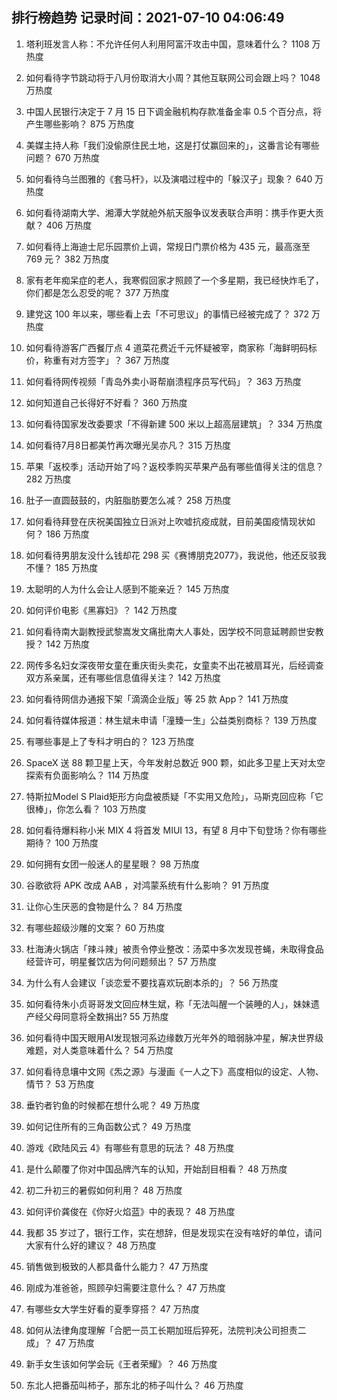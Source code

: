 
## 排行榜趋势 记录时间：2021-07-10 04:06:49
  
  1. 塔利班发言人称：不允许任何人利用阿富汗攻击中国，意味着什么？ 1108 万热度
    
  2. 如何看待字节跳动将于八月份取消大小周？其他互联网公司会跟上吗？ 1048 万热度
    
  3. 中国人民银行决定于 7 月 15 日下调金融机构存款准备金率 0.5 个百分点，将产生哪些影响？ 875 万热度
    
  4. 美媒主持人称「我们没偷原住民土地，这是打仗赢回来的」，这番言论有哪些问题？ 670 万热度
    
  5. 如何看待乌兰图雅的《套马杆》，以及演唱过程中的「躲汉子」现象？ 640 万热度
    
  6. 如何看待湖南大学、湘潭大学就舱外航天服争议发表联合声明：携手作更大贡献？ 406 万热度
    
  7. 如何看待上海迪士尼乐园票价上调，常规日门票价格为 435 元，最高涨至 769 元？ 382 万热度
    
  8. 家有老年痴呆症的老人，我寒假回家才照顾了一个多星期，我已经快炸毛了，你们都是怎么忍受的呢？ 377 万热度
    
  9. 建党这 100 年以来，哪些看上去「不可思议」的事情已经被完成了？ 372 万热度
    
  10. 如何看待游客广西餐厅点 4 道菜花费近千元怀疑被宰，商家称「海鲜明码标价，称重有对方签字」？ 367 万热度
    
  11. 如何看待网传视频「青岛外卖小哥帮崩溃程序员写代码」？ 363 万热度
    
  12. 如何知道自己长得好不好看？ 360 万热度
    
  13. 如何看待国家发改委要求「不得新建 500 米以上超高层建筑」？ 334 万热度
    
  14. 如何看待7月8日都美竹再次曝光吴亦凡？ 315 万热度
    
  15. 苹果「返校季」活动开始了吗？返校季购买苹果产品有哪些值得关注的信息？ 282 万热度
    
  16. 肚子一直圆鼓鼓的，内脏脂肪要怎么减？ 258 万热度
    
  17. 如何看待拜登在庆祝美国独立日派对上吹嘘抗疫成就，目前美国疫情现状如何？ 186 万热度
    
  18. 如何看待男朋友没什么钱却花 298 买《赛博朋克2077》，我说他，他还反驳我不懂？ 185 万热度
    
  19. 太聪明的人为什么会让人感到不能亲近？ 145 万热度
    
  20. 如何评价电影《黑寡妇》？ 142 万热度
    
  21. 如何看待南大副教授武黎嵩发文痛批南大人事处，因学校不同意延聘颜世安教授？ 142 万热度
    
  22. 网传多名妇女深夜带女童在重庆街头卖花，女童卖不出花被扇耳光，后经调查双方系亲属，还有哪些信息值得关注？ 142 万热度
    
  23. 如何看待网信办通报下架「滴滴企业版」等 25 款 App？ 141 万热度
    
  24. 如何看待媒体报道：林生斌未申请「潼臻一生」公益类别商标？ 139 万热度
    
  25. 有哪些事是上了专科才明白的？ 123 万热度
    
  26. SpaceX 送 88 颗卫星上天，今年发射总数近 900 颗，如此多卫星上天对太空探索有负面影响么？ 114 万热度
    
  27. 特斯拉Model S Plaid矩形方向盘被质疑「不实用又危险」，马斯克回应称「它很棒」，你怎么看？ 103 万热度
    
  28. 如何看待爆料称小米 MIX 4 将首发 MIUI 13，有望 8 月中下旬登场？你有哪些期待？ 100 万热度
    
  29. 如何拥有女团一般迷人的星星眼？ 98 万热度
    
  30. 谷歌欲将 APK 改成 AAB ，对鸿蒙系统有什么影响？ 91 万热度
    
  31. 让你心生厌恶的食物是什么？ 84 万热度
    
  32. 有哪些超级沙雕的文案？ 60 万热度
    
  33. 杜海涛火锅店「辣斗辣」被责令停业整改：汤菜中多次发现苍蝇，未取得食品经营许可，明星餐饮店为何问题频出？ 57 万热度
    
  34. 为什么有人会建议「谈恋爱不要找喜欢玩剧本杀的」？ 56 万热度
    
  35. 如何看待朱小贞哥哥发文回应林生斌，称「无法叫醒一个装睡的人」，妹妹遗产经父母同意将全数捐出? 55 万热度
    
  36. 如何看待中国天眼用AI发现银河系边缘数万光年外的暗弱脉冲星，解决世界级难题，对人类意味着什么？ 54 万热度
    
  37. 如何看待息壤中文网《炁之源》与漫画《一人之下》高度相似的设定、人物、情节？ 53 万热度
    
  38. 垂钓者钓鱼的时候都在想什么呢？ 49 万热度
    
  39. 如何记住所有的三角函数公式？ 49 万热度
    
  40. 游戏《欧陆风云 4》有哪些有意思的玩法？ 48 万热度
    
  41. 是什么颠覆了你对中国品牌汽车的认知，开始刮目相看？ 48 万热度
    
  42. 初二升初三的暑假如何利用？ 48 万热度
    
  43. 如何评价龚俊在《你好火焰蓝》中的表现？ 48 万热度
    
  44. 我都 35 岁过了，银行工作，实在想辞，但是发现实在没有啥好的单位，请问大家有什么好的建议？ 48 万热度
    
  45. 销售做到极致的人都具备什么能力？ 47 万热度
    
  46. 刚成为准爸爸，照顾孕妇需要注意什么？ 47 万热度
    
  47. 有哪些女大学生好看的夏季穿搭？ 47 万热度
    
  48. 如何从法律角度理解「合肥一员工长期加班后猝死，法院判决公司担责二成」？ 47 万热度
    
  49. 新手女生该如何学会玩《王者荣耀》？ 46 万热度
    
  50. 东北人把番茄叫柿子，那东北的柿子叫什么？ 46 万热度
    